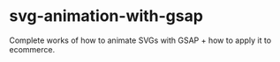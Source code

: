 # svg-animation-with-gsap
Complete works of how to animate SVGs with GSAP + how to apply it to ecommerce.
